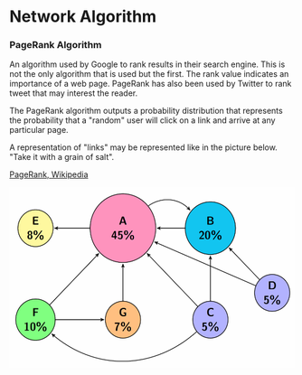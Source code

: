 Network Algorithm
============================

### PageRank Algorithm
An algorithm used by Google to rank results in their search engine. This is not the only algorithm that is used but the first. The rank value indicates an importance of a web page. 
PageRank has also been used by Twitter to rank tweet that may interest the reader. 

The PageRank algorithm outputs a probability distribution that represents the probability that a "random" user will click on a link and arrive at any particular page. 

A representation of "links" may be represented like in the picture below. "Take it with a grain of salt".

[PageRank, Wikipedia](https://en.wikipedia.org/wiki/PageRank)

<p align="center">
<img src="images/pagerank.png" height="320" alt="Screenshot"/>
</p>

